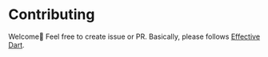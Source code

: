 # Contributing

Welcome💚 Feel free to create issue or PR. Basically, please follows [Effective Dart](https://dart.dev/effective-dart).
